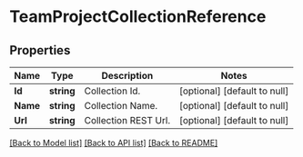 # TeamProjectCollectionReference

## Properties
Name | Type | Description | Notes
------------ | ------------- | ------------- | -------------
**Id** | **string** | Collection Id. | [optional] [default to null]
**Name** | **string** | Collection Name. | [optional] [default to null]
**Url** | **string** | Collection REST Url. | [optional] [default to null]

[[Back to Model list]](../README.md#documentation-for-models) [[Back to API list]](../README.md#documentation-for-api-endpoints) [[Back to README]](../README.md)


